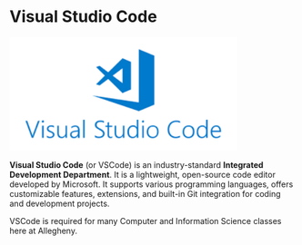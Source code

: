 # Visual Studio Code

<img src = "image-3.png" width = "400px" />

**Visual Studio Code** (or VSCode) is an industry-standard **Integrated Development Department**. It is a lightweight, open-source code editor developed by Microsoft. It supports various programming languages, offers customizable features, extensions, and built-in Git integration for coding and development projects.

VSCode is required for many Computer and Information Science classes here at Allegheny. 

